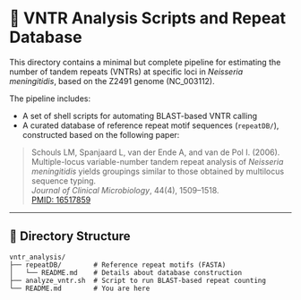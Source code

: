 # 🧬 VNTR Analysis Scripts and Repeat Database

This directory contains a minimal but complete pipeline for estimating the number of tandem repeats (VNTRs) at specific loci in *Neisseria meningitidis*, based on the Z2491 genome (NC_003112).

The pipeline includes:
- A set of shell scripts for automating BLAST-based VNTR calling
- A curated database of reference repeat motif sequences (`repeatDB/`), constructed based on the following paper:

> Schouls LM, Spanjaard L, van der Ende A, and van de Pol I. (2006).  
> Multiple-locus variable-number tandem repeat analysis of *Neisseria meningitidis* yields groupings similar to those obtained by multilocus sequence typing.  
> *Journal of Clinical Microbiology*, 44(4), 1509–1518.  
> [PMID: 16517859](https://pubmed.ncbi.nlm.nih.gov/16517859/)

---

## 📂 Directory Structure

```text
vntr_analysis/
├── repeatDB/        # Reference repeat motifs (FASTA)
│   └── README.md    # Details about database construction
├── analyze_vntr.sh  # Script to run BLAST-based repeat counting
└── README.md        # You are here
